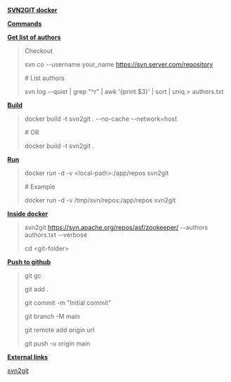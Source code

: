 [**<span class="underline">SVN2GIT docker</span>**](https://github.com/snsinahub/svn2git-docker#svn2git-docker)

[**<span class="underline">Commands</span>**](https://github.com/snsinahub/svn2git-docker#commands)

[**<span class="underline">Get list of authors</span>**](https://github.com/snsinahub/svn2git-docker#get-list-of-authors)

> Checkout
> 
> svn co --username your\_name https://svn.server.com/repository
> 
> \# List authors
> 
> svn log --quiet | grep "^r" | awk '{print $3}' | sort | uniq \> authors.txt

[**<span class="underline">Build</span>**](https://github.com/snsinahub/svn2git-docker#build)

> docker build -t svn2git . --no-cache --network=host
> 
> \# OR
> 
> docker build -t svn2git .

[**<span class="underline">Run</span>**](https://github.com/snsinahub/svn2git-docker#run)

> docker run -d -v \<local-path\>:/app/repos svn2git
> 
> \# Example
> 
> docker run -d -v /tmp/svn/repos:/app/repos svn2git

[**<span class="underline">Inside docker</span>**](https://github.com/snsinahub/svn2git-docker#inside-docker)

> svn2git https://svn.apache.org/repos/asf/zookeeper/ --authors authors.txt --verbose
> 
> cd \<git-folder\>

[**<span class="underline">Push to github</span>**](https://github.com/snsinahub/svn2git-docker#push-to-github)

> git gc
> 
> git add .
> 
> git commit -m "Initial commit"
> 
> git branch -M main
> 
> git remote add origin url
> 
> git push -u origin main

[**<span class="underline">External links</span>**](https://github.com/snsinahub/svn2git-docker#external-links)

[<span class="underline">svn2git</span>](https://github.com/nirvdrum/svn2git)
